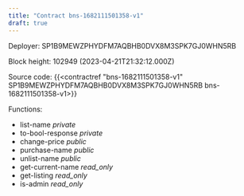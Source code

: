 ```yaml
---
title: "Contract bns-1682111501358-v1"
draft: true
---
```

Deployer: SP1B9MEWZPHYDFM7AQBHB0DVX8M3SPK7GJ0WHN5RB


 



Block height: 102949 (2023-04-21T21:32:12.000Z)

Source code: {{<contractref "bns-1682111501358-v1" SP1B9MEWZPHYDFM7AQBHB0DVX8M3SPK7GJ0WHN5RB bns-1682111501358-v1>}}

Functions:

* list-name _private_
* to-bool-response _private_
* change-price _public_
* purchase-name _public_
* unlist-name _public_
* get-current-name _read_only_
* get-listing _read_only_
* is-admin _read_only_
